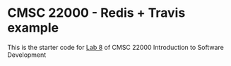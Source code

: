 # CMSC 22000 - Redis + Travis example

This is the starter code for [Lab 8](https://uchicago-cs.github.io/cmsc22000/labs/lab8/) of CMSC 22000 Introduction to Software Development
